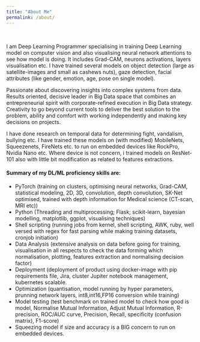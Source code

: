 ```yaml
---
title: "About Me"
permalink: /about/
---
```

<!--
<sub>
 Passionate about discovering insights into complex systems from data. Results oriented, decisive leader in Big Data space that combines an entrepreneurial spirit with corporate-refined execution in Big Data strategy. Creativity to go beyond current tools to deliver the best solution to the problem, ability and comfort with working independently and making key decisions on projects.
</sub>
<br>
<sub>
 Strong working knowledge of data mining techniques, including Regression analysis, clustering, Neural Networks, SVM (support vector machines); also preferred is familiarity with recommendation systems such as Collaborative filtering, k-nearest Neighbors, association rules, market basket analysis, SVD (singular value decomposition), matrix factorization methods. Desire to analyze large data sets, find the truth in data, and develop efficient processes for data analysis. For data exploratory analysis using tools like R, Octave and for predicting or scoring modelling using Python. Naive experience in Python for building model; use NumPy for numerical analysis and SciPy for scientific computation while building model.
</sub>
<br>
<sub>
 Active participation in online competition like TopCoders, CodeForces and Kaggle. Actively participation in MOOC for many courses which includes Verified and non-verified. Eager to learn more as fast learner for new technologies and research oriented motive.
</sub>
<br>
<sub>
 Specialties: Hadoop, MapReduce, HIVE, HBase, search query optimisation using elastic search and solr, prediction analysis using machine learning techniques for supervised and unsupervised data-sets, data mining techniques using cleaning; preprocessing; feature extraction; statistical and applied mathematics modelling, processing structured and un-structed data-sets
</sub>
-->
<br>


I am Deep Learning Programmer specialising in training Deep Learning model on computer vision and also visualising neural network attentions to see how model is doing. It includes Grad-CAM, neurons activations, layers visualisation etc. I have trained several models on object detection (large as satellite-images and small as cashews nuts), gaze detection, facial attributes (like gender, emotion, age, pose on single model).

Passionate about discovering insights into complex systems from data. Results oriented, decisive leader in Big Data space that combines an entrepreneurial spirit with corporate-refined execution in Big Data strategy. Creativity to go beyond current tools to deliver the best solution to the problem, ability and comfort with working independently and making key decisions on projects.
 
I have done research on temporal data for determining fight, vandalism, bullying etc. I have trained these models on (with modified) MobileNets, Squeezenets, FireNets etc. to run on embedded devices like RockPro, Nvidia Nano etc. Where device is not concern, i trained models on ResNet-101 also with little bit modification as related to features extractions.

#### Summary of my DL/ML proficiency skills are:
- PyTorch (training on clusters, optimising neural networks, Grad-CAM,  statistical modeling, 2D, 3D, convolution, depth convolution, SK-Net optimised, trained with depth information for Medical science (CT-scan, MRI etc))
- Python (Threading and multiprocessing; Flask; scikit-learn, bayesian modelling, matplotlib, ggplot, visualising techniques)
- Shell scripting (running jobs from kernel, shell scripting, AWK, ruby, well versed with regex for fast parsing while making training datasets, cronjob initiation)
- Data Analysis (extensive analysis on data before going for training, visualisation in all respects to check the data forming which normalisation, plotting, features extraction and normalising decision factor)
- Deployment (deployment of product using docker-image with pip requirements file, Jira, cluster Jupiter notebook management, kubernetes scalable.
- Optimization (quantisation, model running by hyper parameters, prunning network layers, int8,int16,FP16 conversion while training)
- Model testing (test benchmark on trained model to check how good is model, Normalise Mutual Information, Adjust Mutual Information, R-precision, ROC/AUC curve, Precision, Recall, specificity (confusion matrix), F1-score)
- Squeezing model if size and accuracy is a BIG concern to run on embedded devices.
